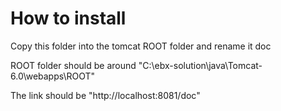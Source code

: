 # How to install
Copy this folder into the tomcat ROOT folder and rename it doc

ROOT folder should be around "C:\ebx-solution\java\Tomcat-6.0\webapps\ROOT"

The link should be "http://localhost:8081/doc"